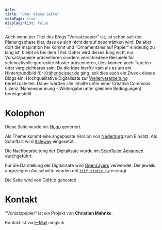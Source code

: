 ```yaml
---
date:
title: "Über diese Seite"
metaPage: true
displayinlist: false
---
```


Auch wenn der Titel des Blogs "Vorsatzpapier" ist, ist schon seit der Planungsphase klar, dass es sich nicht darauf beschränken wird. Da aber dort die Inspiration her kommt und "Ornamentales auf Papier" eindeutig zu lang ist, bleibt es bei dem Titel. Daher wird dieses Blog nicht nur Vorsatzpapiere präsentieren sondern verschiedene Beispiele für schmuckvolle gedruckte Muster präsentieren, dies können auch Tapeten oder vergleichbares sein.
Da die Idee hierfür kam als es um ein Hintergrundbild für [Krähenbeisser.de](https://krähenbeisser.de) ging, soll dies auch ein Zweck dieses Blogs ein: Hochqualitative Digitalisate zur [Weiterverarbeitung](/reuse/) bereitzustellen. Daher werden alle Inhalte unter einer Creative Commons Lizenz (Namensnennung - Weitergabe unter gleichen Bedingungen) bereitgestellt.

# Kolophon

Diese Seite wurde mit [Hugo](https://gohugo.io/) generiert.

 Als Theme kommt eine angepasste Version von [Nederburg](https://github.com/appernetic/hugo-nederburg-theme) zum Einsatz. Als Schriftart wird [Raleway](https://github.com/impallari/Raleway/) eingesetzt.

Die Nachbearbeitung der Digitalisate wurde mit [ScanTailor Advanced](https://github.com/4lex4/scantailor-advanced) durchgeführt.

Für die Darstellung der Digitalisate wird [OpenLayers](https://openlayers.org/) verwendet. Die jeweils angezeigten Ausschnitte wurden mit [`iiif_static.py`](https://github.com/zimeon/iiif) erzeugt.

Die Seite wird von [GitHub](https://github.com/) gehosted.

# Kontakt

"Vorsatzpapier" ist ein Projekt von **Christian Mahnke**.

Kontakt ist via [E-Mail](mailto:vorsatzpapier@projektemacher.org) möglich.
